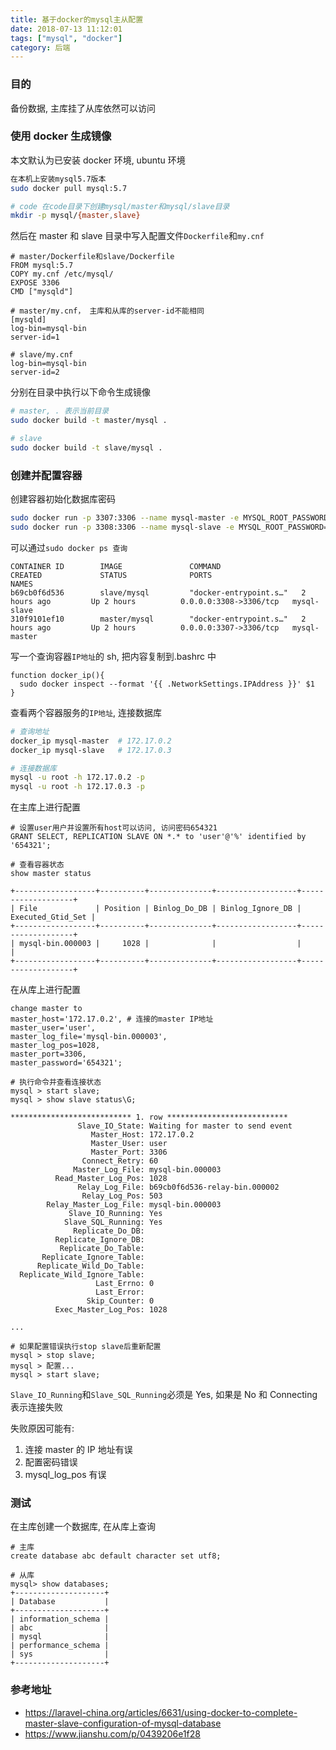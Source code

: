 ```yaml
---
title: 基于docker的mysql主从配置
date: 2018-07-13 11:12:01
tags: ["mysql", "docker"]
category: 后端
---
```


### 目的

备份数据, 主库挂了从库依然可以访问

### 使用 docker 生成镜像

本文默认为已安装 docker 环境, ubuntu 环境

```bash
在本机上安装mysql5.7版本
sudo docker pull mysql:5.7

# code 在code目录下创建mysql/master和mysql/slave目录
mkdir -p mysql/{master,slave}
```

然后在 master 和 slave 目录中写入配置文件`Dockerfile`和`my.cnf`

```
# master/Dockerfile和slave/Dockerfile
FROM mysql:5.7
COPY my.cnf /etc/mysql/
EXPOSE 3306
CMD ["mysqld"]

# master/my.cnf， 主库和从库的server-id不能相同
[mysqld]
log-bin=mysql-bin
server-id=1

# slave/my.cnf
log-bin=mysql-bin
server-id=2
```

分别在目录中执行以下命令生成镜像

<!--more-->

```bash
# master, . 表示当前目录
sudo docker build -t master/mysql .

# slave
sudo docker build -t slave/mysql .
```

### 创建并配置容器

创建容器初始化数据库密码

```bash
sudo docker run -p 3307:3306 --name mysql-master -e MYSQL_ROOT_PASSWORD=654321 -d master/mysql
sudo docker run -p 3308:3306 --name mysql-slave -e MYSQL_ROOT_PASSWORD=654321 -d slave/mysql
```

可以通过`sudo docker ps 查询`

```
CONTAINER ID        IMAGE               COMMAND                  CREATED             STATUS              PORTS                     NAMES
b69cb0f6d536        slave/mysql         "docker-entrypoint.s…"   2 hours ago         Up 2 hours          0.0.0.0:3308->3306/tcp   mysql-slave
310f9101ef10        master/mysql        "docker-entrypoint.s…"   2 hours ago         Up 2 hours          0.0.0.0:3307->3306/tcp   mysql-master
```

写一个查询容器`IP地址`的 sh, 把内容复制到.bashrc 中

```
function docker_ip(){
  sudo docker inspect --format '{{ .NetworkSettings.IPAddress }}' $1
}
```

查看两个容器服务的`IP地址`, 连接数据库

```bash
# 查询地址
docker_ip mysql-master  # 172.17.0.2
docker_ip mysql-slave   # 172.17.0.3

# 连接数据库
mysql -u root -h 172.17.0.2 -p
mysql -u root -h 172.17.0.3 -p
```

在主库上进行配置

```
# 设置user用户并设置所有host可以访问, 访问密码654321
GRANT SELECT, REPLICATION SLAVE ON *.* to 'user'@'%' identified by '654321';

# 查看容器状态
show master status

+------------------+----------+--------------+------------------+-------------------+
| File             | Position | Binlog_Do_DB | Binlog_Ignore_DB | Executed_Gtid_Set |
+------------------+----------+--------------+------------------+-------------------+
| mysql-bin.000003 |     1028 |              |                  |                   |
+------------------+----------+--------------+------------------+-------------------+
```

在从库上进行配置

```
change master to
master_host='172.17.0.2', # 连接的master IP地址
master_user='user',
master_log_file='mysql-bin.000003',
master_log_pos=1028,
master_port=3306,
master_password='654321';

# 执行命令并查看连接状态
mysql > start slave;
mysql > show slave status\G;

*************************** 1. row ***************************
               Slave_IO_State: Waiting for master to send event
                  Master_Host: 172.17.0.2
                  Master_User: user
                  Master_Port: 3306
                Connect_Retry: 60
              Master_Log_File: mysql-bin.000003
          Read_Master_Log_Pos: 1028
               Relay_Log_File: b69cb0f6d536-relay-bin.000002
                Relay_Log_Pos: 503
        Relay_Master_Log_File: mysql-bin.000003
             Slave_IO_Running: Yes
            Slave_SQL_Running: Yes
              Replicate_Do_DB:
          Replicate_Ignore_DB:
           Replicate_Do_Table:
       Replicate_Ignore_Table:
      Replicate_Wild_Do_Table:
  Replicate_Wild_Ignore_Table:
                   Last_Errno: 0
                   Last_Error:
                 Skip_Counter: 0
          Exec_Master_Log_Pos: 1028

...

# 如果配置错误执行stop slave后重新配置
mysql > stop slave;
mysql > 配置...
mysql > start slave;
```

`Slave_IO_Running`和`Slave_SQL_Running`必须是 Yes, 如果是 No 和 Connecting 表示连接失败

失败原因可能有:

1.  连接 master 的 IP 地址有误
2.  配置密码错误
3.  mysql_log_pos 有误

### 测试

在主库创建一个数据库, 在从库上查询

```
# 主库
create database abc default character set utf8;

# 从库
mysql> show databases;
+--------------------+
| Database           |
+--------------------+
| information_schema |
| abc                |
| mysql              |
| performance_schema |
| sys                |
+--------------------+
```

### 参考地址

- https://laravel-china.org/articles/6631/using-docker-to-complete-master-slave-configuration-of-mysql-database
- https://www.jianshu.com/p/0439206e1f28
